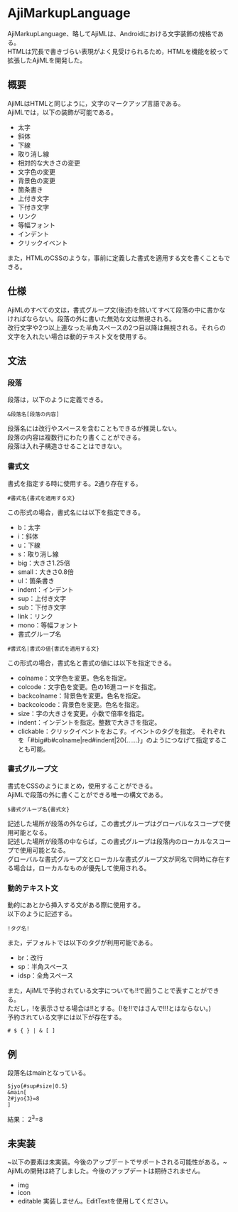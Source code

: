 # AjiMarkupLanguage
AjiMarkupLanguage、略してAjiMLは、Androidにおける文字装飾の規格である。  
HTMLは冗長で書きづらい表現がよく見受けられるため，HTMLを機能を絞って拡張したAjiMLを開発した。
## 概要
AjiMLはHTMLと同じように，文字のマークアップ言語である。  
AjiMLでは，以下の装飾が可能である。

- 太字
- 斜体
- 下線
- 取り消し線
- 相対的な大きさの変更
- 文字色の変更
- 背景色の変更
- 箇条書き
- 上付き文字
- 下付き文字
- リンク
- 等幅フォント
- インデント
- クリックイベント

また，HTMLのCSSのような，事前に定義した書式を適用する文を書くこともできる。
## 仕様
AjiMLのすべての文は，書式グループ文(後述)を除いてすべて段落の中に書かなければならない。段落の外に書いた無効な文は無視される。  
改行文字や2つ以上連なった半角スペースの2つ目以降は無視される。それらの文字を入れたい場合は動的テキスト文を使用する。
## 文法
### 段落
段落は，以下のように定義できる。  
```
&段落名[段落の内容]
```
段落名には改行やスペースを含むこともできるが推奨しない。  
段落の内容は複数行にわたり書くことができる。  
段落は入れ子構造させることはできない。  
### 書式文
書式を指定する時に使用する。2通り存在する。  
```
#書式名{書式を適用する文}
```
この形式の場合，書式名には以下を指定できる。

- b：太字
- i：斜体
- u：下線
- s：取り消し線
- big：大きさ1.25倍
- small：大きさ0.8倍
- ul：箇条書き
- indent：インデント
- sup：上付き文字
- sub：下付き文字
- link：リンク
- mono：等幅フォント
- 書式グループ名
```
#書式名|書式の値{書式を適用する文}
```
この形式の場合，書式名と書式の値には以下を指定できる。

- colname：文字色を変更。色名を指定。
- colcode：文字色を変更。色の16進コードを指定。
- backcolname：背景色を変更。色名を指定。
- backcolcode：背景色を変更。色名を指定。
- size：字の大きさを変更。小数で倍率を指定。
- indent：インデントを指定。整数で大きさを指定。
- clickable：クリックイベントをおこす。イベントのタグを指定。
それぞれを「#big#b#colname|red#indent|20{......}」のようにつなげて指定することも可能。
### 書式グループ文
書式をCSSのようにまとめ，使用することができる。  
AjiMLで段落の外に書くことができる唯一の構文である。  
```
$書式グループ名{書式文}
```
記述した場所が段落の外ならば，この書式グループはグローバルなスコープで使用可能となる。  
記述した場所が段落の中ならば，この書式グループは段落内のローカルなスコープで使用可能となる。  
グローバルな書式グループ文とローカルな書式グループ文が同名で同時に存在する場合は，ローカルなものが優先して使用される。  
### 動的テキスト文
動的にあとから挿入する文がある際に使用する。  
以下のように記述する。  
```
!タグ名!
```
また，デフォルトでは以下のタグが利用可能である。

- br：改行
- sp：半角スペース
- idsp：全角スペース

また，AjiMLで予約されている文字についても!!で囲うことで表すことができる。  
ただし，!を表示させる場合は!!とする。(!を!!ではさんで!!!とはならない。)  
予約されている文字には以下が存在する。
```
# $ { } | & [ ]
```
## 例
段落名はmainとなっている。

```
$jyo{#sup#size|0.5}
&main[
2#jyo{3}=8
]
```
結果：
2<sup>3</sup>=8

## 未実装
~以下の要素は未実装。今後のアップデートでサポートされる可能性がある。~  
AjiMLの開発は終了しました。今後のアップデートは期待されません。

- img
- icon
- editable 実装しません。EditTextを使用してください。

